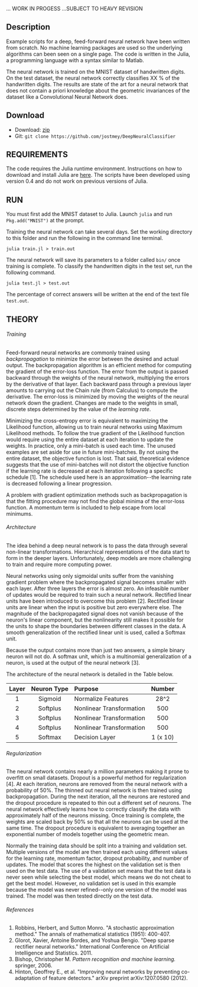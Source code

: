 ... WORK IN PROGESS ...SUBJECT TO HEAVY REVISION

## Description

Example scripts for a deep, feed-forward neural network have been written from scratch. No machine learning packages are used so the underlying algorithms can been seen on a single page. The code is written in the Julia, a programming language with a syntax similar to Matlab.

The neural network is trained on the MNIST dataset of handwritten digits. On the test dataset, the neural network correctly classifies XX % of the handwritten digits. The results are state of the art for a neural network that does not contain a priori knowledge about the geometric invariances of the dataset like a Convolutional Neural Network does.

## Download

* Download: [zip](https://github.com/jostmey/DeepNeuralClassifieer/zipball/master)
* Git: `git clone https://github.com/jostmey/DeepNeuralClassifier`

## REQUIREMENTS

The code requires the Julia runtime environment. Instructions on how to download and install Julia are [here](http://julialang.org/). The scripts have been developed using version 0.4 and do not work on previous versions of Julia.

## RUN

You must first add the MNIST dataset to Julia. Launch `julia` and run `Pkg.add("MNIST")` at the prompt.

Training the neural network can take several days. Set the working directory to this folder and run the following in the command line terminal.

`julia train.jl > train.out`

The neural network will save its parameters to a folder called `bin/` once training is complete. To classify the handwritten digits in the test set, run the following command.

`julia test.jl > test.out`

The percentage of correct answers will be written at the end of the text file `test.out`.

## THEORY

###### Training

Feed-forward neural networks are commonly trained using *backpropagation* to minimize the error between the desired and actual output. The backpropagation algorithm is an efficient method for computing the gradient of the error-loss function. The error from the output is passed backward through the weights of the neural network, multiplying the errors by the derivative of that layer. Each backward pass through a previous layer amounts to carrying out the Chain rule (from Calculus) to compute the derivative. The error-loss is minimized by moving the weights of the neural network down the gradient. Changes are made to the weights in small, discrete steps determined by the value of the *learning rate*.

Minimizing the cross-entropy error is equivalent to maximizing the Likelihood function, allowing us to train neural networks using Maximum Likelihood methods. To follow the true gradient of the Likelihood function would require using the entire dataset at each iteration to update the weights. In practice, only a mini-batch is used each time. The unused examples are set aside for use in future mini-batches. By not using the entire dataset, the objective function is lost. That said, theoretical evidence suggests that the use of mini-batches will not distort the objective function if the learning rate is decreased at each iteration following a specific schedule [1]. The schedule used here is an approximation--the learning rate is decreased following a linear progression.

A problem with gradient optimization methods such as backpropagation is that the fitting procedure may not find the global minima of the error-loss function. A momentum term is included to help escape from local minimums.

###### Architecture

The idea behind a deep neural network is to pass the data through several non-linear transformations. Hierarchical representations of the data start to form in the deeper layers. Unfortunately, deep models are more challenging to train and require more computing power.

Neural networks using only sigmoidal units suffer from the vanishing gradient problem where the backpropagated signal becomes smaller with each layer. After three layers the error is almost zero. An infeasible number of updates would be required to train such a neural network. Rectified linear units have been introduced to overcome this problem [2]. Rectified linear units are linear when the input is positive but zero everywhere else. The magnitude of the backpropagated signal does not vanish because of the neuron's linear component, but the nonlinearity still makes it possible for the units to shape the boundaries between different classes in the data. A smooth generalization of the rectified linear unit is used, called a Softmax unit.

Because the output contains more than just two answers, a simple binary neuron will not do. A softmax unit, which is a multinomial generalization of a neuron, is used at the output of the neural network [3].

The architecture of the neural network is detailed in the Table below.

| Layer | Neuron Type | Purpose                  | Number   |
| :----:|:-----------:|:-------------------------|:--------:|
| 1     | Sigmoid     | Normalize Features       | 28^2     |
| 2     | Softplus    | Nonlinear Transformation | 500      |
| 3     | Softplus    | Nonlinear Transformation | 500      |
| 4     | Softplus    | Nonlinear Transformation | 500      |
| 5     | Softmax     | Decision Layer           | 1 (x 10) |

###### Regularization

The neural network contains nearly a million parameters making it prone to overfitt on small datasets. Dropout is a powerful method for regularization [4]. At each iteration, neurons are removed from the neural network with a probability of 50%. The thinned out neural network is then trained using backpropagation. During the next iteration, all the neurons are restored and the dropout procedure is repeated to thin out a different set of neurons. The neural network effectively learns how to correctly classify the data with approximately half of the neurons missing. Once training is complete, the weights are scaled back by 50% so that all the neurons can be used at the same time. The dropout procedure is equivalent to averaging together an exponential number of models together using the geometric mean.

Normally the training data should be split into a training and validation set. Multiple versions of the model are then trained each using different values for the learning rate, momentum factor, dropout probability, and number of updates. The model that scores the highest on the validation set is then used on the test data. The use of a validation set means that the test data is never seen while selecting the best model, which means we do not cheat to get the best model. However, no validation set is used in this example because the model was never refined--only one version of the model was trained. The model was then tested directly on the test data.

###### References

[comment]: # (BIBLIOGRAPHY STYLE: MLA)

1. Robbins, Herbert, and Sutton Monro. "A stochastic approximation method." The annals of mathematical statistics (1951): 400-407.
2. Glorot, Xavier, Antoine Bordes, and Yoshua Bengio. "Deep sparse rectifier neural networks." International Conference on Artificial Intelligence and Statistics. 2011.
3. Bishop, Christopher M. *Pattern recognition and machine learning.* springer, 2006.
4. Hinton, Geoffrey E., et al. "Improving neural networks by preventing co-adaptation of feature detectors." arXiv preprint arXiv:1207.0580 (2012).
